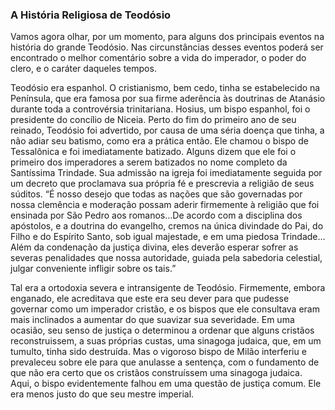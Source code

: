 ### A História Religiosa de Teodósio 

Vamos agora olhar, por um momento, para alguns dos principais eventos na história do grande Teodósio. Nas circunstâncias desses eventos poderá ser encontrado o melhor comentário sobre a vida do imperador, o poder do clero, e o caráter daqueles tempos.

Teodósio era espanhol. O cristianismo, bem cedo, tinha se estabelecido na Península, que era famosa por sua firme aderência às doutrinas de Atanásio durante toda a controvérsia trinitariana. Hosius, um bispo espanhol, foi o presidente do concílio de Niceia. Perto do fim do primeiro ano de seu reinado, Teodósio foi advertido, por causa de uma séria doença que tinha, a não adiar seu batismo, como era a prática então. Ele chamou o bispo de Tessalônica e foi imediatamente batizado. Alguns dizem que ele foi o primeiro dos imperadores a serem batizados no nome completo da Santíssima Trindade. Sua admissão na igreja foi imediatamente seguida por um decreto que proclamava sua própria fé e prescrevia a religião de seus súditos. “É nosso desejo que todas as nações que são governadas por nossa clemência e moderação possam aderir firmemente à religião que foi ensinada por São Pedro aos romanos…De acordo com a disciplina dos apóstolos, e a doutrina do evangelho, cremos na única divindade do Pai, do Filho e do Espírito Santo, sob igual majestade, e em uma piedosa Trindade…Além da condenação da justiça divina, eles deverão esperar sofrer as severas penalidades que nossa autoridade, guiada pela sabedoria celestial, julgar conveniente infligir sobre os tais.”

Tal era a ortodoxia severa e intransigente de Teodósio. Firmemente, embora enganado, ele acreditava que este era seu dever para que pudesse governar como um imperador cristão, e os bispos que ele consultava eram mais inclinados a aumentar do que suavizar sua severidade. Em uma ocasião, seu senso de justiça o determinou a ordenar que alguns cristãos reconstruissem, a suas próprias custas, uma sinagoga judaica, que, em um tumulto, tinha sido destruída. Mas o vigoroso bispo de Milão interferiu e prevaleceu sobre ele para que anulasse a sentença, com o fundamento de que não era certo que os cristãos construíssem uma sinagoga judaica. Aqui, o bispo evidentemente falhou em uma questão de justiça comum. Ele era menos justo do que seu mestre imperial.
